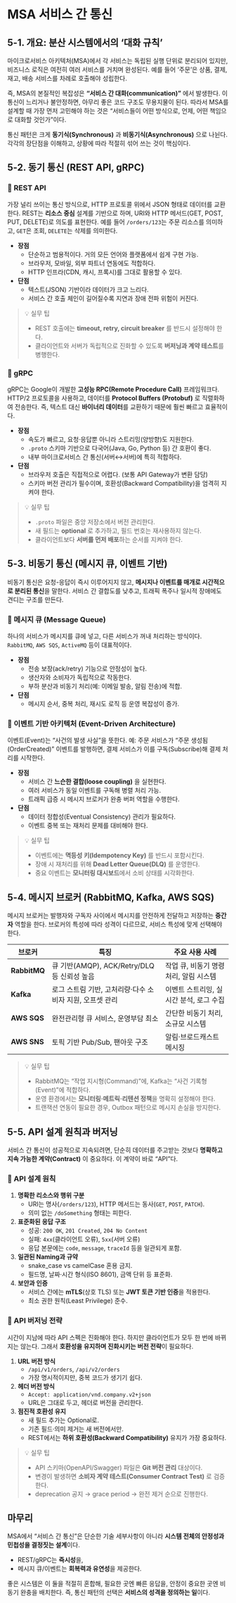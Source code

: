 # MSA 서비스 간 통신



## 5-1. 개요: 분산 시스템에서의 ‘대화 규칙’

마이크로서비스 아키텍처(MSA)에서 각 서비스는 독립된 실행 단위로 분리되어 있지만, 비즈니스 로직은 여전히 여러 서비스를 거치며 완성된다. 예를 들어 ‘주문’은 상품, 결제, 재고, 배송 서비스를 차례로 호출해야 성립한다.

즉, MSA의 본질적인 복잡성은 **“서비스 간 대화(communication)”** 에서 발생한다. 이 통신이 느리거나 불안정하면, 아무리 좋은 코드 구조도 무용지물이 된다. 따라서 MSA를 설계할 때 가장 먼저 고민해야 하는 것은 “서비스들이 어떤 방식으로, 언제, 어떤 책임으로 대화할 것인가”이다.

통신 패턴은 크게 **동기식(Synchronous)** 과 **비동기식(Asynchronous)** 으로 나뉜다. 각각의 장단점을 이해하고, 상황에 따라 적절히 섞어 쓰는 것이 핵심이다.

## 5-2. 동기 통신 (REST API, gRPC)

### 🔹 REST API

가장 널리 쓰이는 통신 방식으로, HTTP 프로토콜 위에서 JSON 형태로 데이터를 교환한다. REST는 **리소스 중심** 설계를 기반으로 하며, URI와 HTTP 메서드(GET, POST, PUT, DELETE)로 의도를 표현한다. 예를 들어 `/orders/123`는 주문 리소스를 의미하고, `GET`은 조회, `DELETE`는 삭제를 의미한다.

- **장점**
  - 단순하고 범용적이다. 거의 모든 언어와 플랫폼에서 쉽게 구현 가능.
  - 브라우저, 모바일, 외부 파트너 연동에도 적합하다.
  - HTTP 인프라(CDN, 캐시, 프록시)를 그대로 활용할 수 있다.
- **단점**
  - 텍스트(JSON) 기반이라 데이터가 크고 느리다.
  - 서비스 간 호출 체인이 길어질수록 지연과 장애 전파 위험이 커진다.

> 💡 실무 팁
>
> - REST 호출에는 **timeout, retry, circuit breaker** 를 반드시 설정해야 한다.
> - 클라이언트와 서버가 독립적으로 진화할 수 있도록 **버저닝과 계약 테스트**를 병행한다.

### 🔹 gRPC

gRPC는 Google이 개발한 **고성능 RPC(Remote Procedure Call)** 프레임워크다. HTTP/2 프로토콜을 사용하고, 데이터를 **Protocol Buffers (Protobuf)** 로 직렬화하여 전송한다. 즉, 텍스트 대신 **바이너리 데이터**를 교환하기 때문에 훨씬 빠르고 효율적이다.

- **장점**
  - 속도가 빠르고, 요청·응답뿐 아니라 스트리밍(양방향)도 지원한다.
  - `.proto` 스키마 기반으로 다국어(Java, Go, Python 등) 간 호환이 좋다.
  - 내부 마이크로서비스 간 통신(서버↔서버)에 특히 적합하다.
- **단점**
  - 브라우저 호출은 직접적으로 어렵다. (보통 API Gateway가 변환 담당)
  - 스키마 버전 관리가 필수이며, 호환성(Backward Compatibility)을 엄격히 지켜야 한다.

> 💡 실무 팁
>
> - `.proto` 파일은 중앙 저장소에서 버전 관리한다.
> - 새 필드는 **optional** 로 추가하고, 필드 번호는 재사용하지 않는다.
> - 클라이언트보다 **서버를 먼저 배포**하는 순서를 지켜야 한다.

## 5-3. 비동기 통신 (메시지 큐, 이벤트 기반)

비동기 통신은 요청-응답이 즉시 이루어지지 않고, **메시지나 이벤트를 매개로 시간적으로 분리된 통신**을 말한다. 서비스 간 결합도를 낮추고, 트래픽 폭주나 일시적 장애에도 견디는 구조를 만든다.

### 🔹 메시지 큐 (Message Queue)

하나의 서비스가 메시지를 큐에 넣고, 다른 서비스가 꺼내 처리하는 방식이다. `RabbitMQ`, `AWS SQS`, `ActiveMQ` 등이 대표적이다.

- **장점**
  - 전송 보장(ack/retry) 기능으로 안정성이 높다.
  - 생산자와 소비자가 독립적으로 작동한다.
  - 부하 분산과 비동기 처리(예: 이메일 발송, 알림 전송)에 적합.
- **단점**
  - 메시지 순서, 중복 처리, 재시도 로직 등 운영 복잡성이 증가.

### 🔹 이벤트 기반 아키텍처 (Event-Driven Architecture)

이벤트(Event)는 “사건의 발생 사실”을 뜻한다. 예: 주문 서비스가 “주문 생성됨(OrderCreated)” 이벤트를 발행하면, 결제 서비스가 이를 구독(Subscribe)해 결제 처리를 시작한다.

- **장점**
  - 서비스 간 **느슨한 결합(loose coupling)** 을 실현한다.
  - 여러 서비스가 동일 이벤트를 구독해 병렬 처리 가능.
  - 트래픽 급증 시 메시지 브로커가 완충 버퍼 역할을 수행한다.
- **단점**
  - 데이터 정합성(Eventual Consistency) 관리가 필요하다.
  - 이벤트 중복 또는 재처리 문제를 대비해야 한다.

> 💡 실무 팁
>
> - 이벤트에는 **멱등성 키(Idempotency Key)** 를 반드시 포함시킨다.
> - 장애 시 재처리를 위해 **Dead Letter Queue(DLQ)** 를 운영한다.
> - 중요 이벤트는 **모니터링 대시보드**에서 소비 상태를 시각화한다.

## 5-4. 메시지 브로커 (RabbitMQ, Kafka, AWS SQS)

메시지 브로커는 발행자와 구독자 사이에서 메시지를 안전하게 전달하고 저장하는 **중간자** 역할을 한다. 브로커의 특성에 따라 성격이 다르므로, 서비스 특성에 맞게 선택해야 한다.

| 브로커       | 특징                                                     | 주요 사용 사례                          |
| ------------ | -------------------------------------------------------- | --------------------------------------- |
| **RabbitMQ** | 큐 기반(AMQP), ACK/Retry/DLQ 등 신뢰성 높음              | 작업 큐, 비동기 명령 처리, 알림 시스템  |
| **Kafka**    | 로그 스트림 기반, 고처리량·다수 소비자 지원, 오프셋 관리 | 이벤트 스트리밍, 실시간 분석, 로그 수집 |
| **AWS SQS**  | 완전관리형 큐 서비스, 운영부담 최소                      | 간단한 비동기 처리, 소규모 시스템       |
| **AWS SNS**  | 토픽 기반 Pub/Sub, 팬아웃 구조                           | 알림·브로드캐스트 메시징                |

> 💡 실무 팁
>
> - RabbitMQ는 “작업 지시형(Command)”에, Kafka는 “사건 기록형(Event)”에 적합하다.
> - 운영 환경에서는 **모니터링·메트릭·리텐션 정책**을 명확히 설정해야 한다.
> - 트랜잭션 연동이 필요한 경우, Outbox 패턴으로 메시지 손실을 방지한다.

## 5-5. API 설계 원칙과 버저닝

서비스 간 통신이 성공적으로 지속되려면, 단순히 데이터를 주고받는 것보다 **명확하고 지속 가능한 계약(Contract)** 이 중요하다. 이 계약이 바로 “API”다.

### 🔹 API 설계 원칙

1. **명확한 리소스와 행위 구분**
   - URI는 명사(`/orders/123`), HTTP 메서드는 동사(`GET`, `POST`, `PATCH`).
   - 의미 없는 `/doSomething` 형태는 피한다.
2. **표준화된 응답 구조**
   - 성공: `200 OK`, `201 Created`, `204 No Content`
   - 실패: `4xx`(클라이언트 오류), `5xx`(서버 오류)
   - 응답 본문에는 `code`, `message`, `traceId` 등을 일관되게 포함.
3. **일관된 Naming과 규약**
   - snake_case vs camelCase 혼용 금지.
   - 필드명, 날짜·시간 형식(ISO 8601), 금액 단위 등 표준화.
4. **보안과 인증**
   - 서비스 간에는 **mTLS**(상호 TLS) 또는 **JWT 토큰 기반 인증**을 적용한다.
   - 최소 권한 원칙(Least Privilege) 준수.

### 🔹 API 버저닝 전략

시간이 지남에 따라 API 스펙은 진화해야 한다. 하지만 클라이언트가 모두 한 번에 바뀌지는 않는다. 그래서 **호환성을 유지하며 진화시키는 버전 전략**이 필요하다.

1. **URL 버전 방식**
   - `/api/v1/orders`, `/api/v2/orders`
   - 가장 명시적이지만, 중복 코드가 생기기 쉽다.
2. **헤더 버전 방식**
   - `Accept: application/vnd.company.v2+json`
   - URL은 그대로 두고, 헤더로 버전을 관리한다.
3. **점진적 호환성 유지**
   - 새 필드 추가는 Optional로.
   - 기존 필드·의미 제거는 새 버전에서만.
   - REST에서는 **하위 호환성(Backward Compatibility)** 유지가 가장 중요하다.

> 💡 실무 팁
>
> - API 스키마(OpenAPI/Swagger) 파일은 **Git 버전 관리** 대상이다.
> - 변경이 발생하면 **소비자 계약 테스트(Consumer Contract Test)** 로 검증한다.
> - deprecation 공지 → grace period → 완전 제거 순으로 진행한다.

## 마무리

MSA에서 “서비스 간 통신”은 단순한 기술 세부사항이 아니라 **시스템 전체의 안정성과 민첩성을 결정짓는 설계**이다.

- REST/gRPC는 **즉시성**을,
- 메시지 큐/이벤트는 **회복력과 유연성**을 제공한다.

좋은 시스템은 이 둘을 적절히 혼합해, 필요한 곳엔 빠른 응답을, 안정이 중요한 곳엔 비동기 완충을 배치한다. 즉, 통신 패턴의 선택은 **서비스의 성격을 정의하는 일**이다.